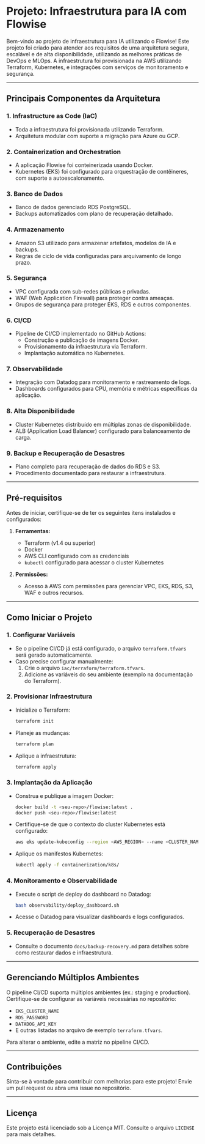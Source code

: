 # Projeto: Infraestrutura para IA com Flowise

Bem-vindo ao projeto de infraestrutura para IA utilizando o Flowise! Este projeto foi criado para atender aos requisitos de uma arquitetura segura, escalável e de alta disponibilidade, utilizando as melhores práticas de DevOps e MLOps. A infraestrutura foi provisionada na AWS utilizando Terraform, Kubernetes, e integrações com serviços de monitoramento e segurança.

---

## **Principais Componentes da Arquitetura**

### **1. Infrastructure as Code (IaC)**
- Toda a infraestrutura foi provisionada utilizando Terraform.
- Arquitetura modular com suporte a migração para Azure ou GCP.

### **2. Containerization and Orchestration**
- A aplicação Flowise foi conteinerizada usando Docker.
- Kubernetes (EKS) foi configurado para orquestração de contêineres, com suporte a autoescalonamento.

### **3. Banco de Dados**
- Banco de dados gerenciado RDS PostgreSQL.
- Backups automatizados com plano de recuperação detalhado.

### **4. Armazenamento**
- Amazon S3 utilizado para armazenar artefatos, modelos de IA e backups.
- Regras de ciclo de vida configuradas para arquivamento de longo prazo.

### **5. Segurança**
- VPC configurada com sub-redes públicas e privadas.
- WAF (Web Application Firewall) para proteger contra ameaças.
- Grupos de segurança para proteger EKS, RDS e outros componentes.

### **6. CI/CD**
- Pipeline de CI/CD implementado no GitHub Actions:
  - Construção e publicação de imagens Docker.
  - Provisionamento da infraestrutura via Terraform.
  - Implantação automática no Kubernetes.

### **7. Observabilidade**
- Integração com Datadog para monitoramento e rastreamento de logs.
- Dashboards configurados para CPU, memória e métricas específicas da aplicação.

### **8. Alta Disponibilidade**
- Cluster Kubernetes distribuído em múltiplas zonas de disponibilidade.
- ALB (Application Load Balancer) configurado para balanceamento de carga.

### **9. Backup e Recuperação de Desastres**
- Plano completo para recuperação de dados do RDS e S3.
- Procedimento documentado para restaurar a infraestrutura.

---

## **Pré-requisitos**
Antes de iniciar, certifique-se de ter os seguintes itens instalados e configurados:

1. **Ferramentas:**
   - Terraform (v1.4 ou superior)
   - Docker
   - AWS CLI configurado com as credenciais
   - `kubectl` configurado para acessar o cluster Kubernetes

2. **Permissões:**
   - Acesso à AWS com permissões para gerenciar VPC, EKS, RDS, S3, WAF e outros recursos.

---

## **Como Iniciar o Projeto**

### **1. Configurar Variáveis**
- Se o pipeline CI/CD já está configurado, o arquivo `terraform.tfvars` será gerado automaticamente.
- Caso precise configurar manualmente:
  1. Crie o arquivo `iac/terraform/terraform.tfvars`.
  2. Adicione as variáveis do seu ambiente (exemplo na documentação do Terraform).

### **2. Provisionar Infraestrutura**
- Inicialize o Terraform:
  ```bash
  terraform init
  ```
- Planeje as mudanças:
  ```bash
  terraform plan
  ```
- Aplique a infraestrutura:
  ```bash
  terraform apply
  ```

### **3. Implantação da Aplicação**
- Construa e publique a imagem Docker:
  ```bash
  docker build -t <seu-repo>/flowise:latest .
  docker push <seu-repo>/flowise:latest
  ```
- Certifique-se de que o contexto do cluster Kubernetes está configurado:
  ```bash
  aws eks update-kubeconfig --region <AWS_REGION> --name <CLUSTER_NAME>
  ```
- Aplique os manifestos Kubernetes:
  ```bash
  kubectl apply -f containerization/k8s/
  ```

### **4. Monitoramento e Observabilidade**
- Execute o script de deploy do dashboard no Datadog:
  ```bash
  bash observability/deploy_dashboard.sh
  ```
- Acesse o Datadog para visualizar dashboards e logs configurados.

### **5. Recuperação de Desastres**
- Consulte o documento `docs/backup-recovery.md` para detalhes sobre como restaurar dados e infraestrutura.

---

## **Gerenciando Múltiplos Ambientes**
O pipeline CI/CD suporta múltiplos ambientes (ex.: staging e production). Certifique-se de configurar as variáveis necessárias no repositório:
- `EKS_CLUSTER_NAME`
- `RDS_PASSWORD`
- `DATADOG_API_KEY`
- E outras listadas no arquivo de exemplo `terraform.tfvars`.

Para alterar o ambiente, edite a matriz no pipeline CI/CD.

---

## **Contribuições**
Sinta-se à vontade para contribuir com melhorias para este projeto! Envie um pull request ou abra uma issue no repositório.

---

## **Licença**
Este projeto está licenciado sob a Licença MIT. Consulte o arquivo `LICENSE` para mais detalhes.

